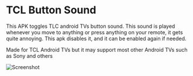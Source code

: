 # TCL Button Sound

This APK toggles TLC android TVs button sound. This sound is played whenever you move to anything or press anything on your remote, it gets quite annoying. This apk disables it, and it can be enabled again if needed.

Made for TCL Android TVs but it may support most other Android TVs such as Sony and others

![Screenshot](https://i.imgur.com/CvZ1Qpy.png)


